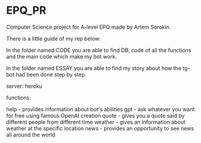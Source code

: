 # EPQ_PR
Computer Science project for A-level EPQ made by Artem Sorokin.


There is a little guide of my rep below:

In the folder named CODE you are able to find DB, code of all the functions and the main code which make my bot work.

In the folder named ESSAY you are able to find my story about how the tg-bot had been done step by step.


server: heroku


functions:

help - provides information about bot's abilities
gpt - ask whatever you want for free using famous OpenAI creation
quote - gives you a quote said by different people from different time
weather - gives an information about weather at the specific location
news - provides an opportunity to see news all around the world